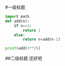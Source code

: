 #一级标题

```python
import math
def add(n):
    if n==1:
        return 1
    else:
        return n+add(n-1)

print(add(3**2))

```

##二级标题
还好吧